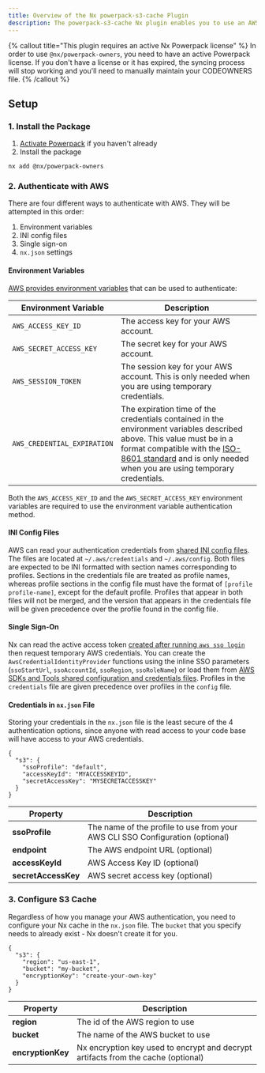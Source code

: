 ```yaml
---
title: Overview of the Nx powerpack-s3-cache Plugin
description: The powerpack-s3-cache Nx plugin enables you to use an AWS S3 bucket to host your remote cache instead of Nx Cloud
---
```


{% callout title="This plugin requires an active Nx Powerpack license" %}
In order to use `@nx/powerpack-owners`, you need to have an active Powerpack license. If you don't have a license or it has expired, the syncing process will stop working and you'll need to manually maintain your CODEOWNERS file.
{% /callout %}

## Setup

### 1. Install the Package

1. [Activate Powerpack](/recipes/installation/activate-powerpack) if you haven't already
2. Install the package

```shell
nx add @nx/powerpack-owners
```

### 2. Authenticate with AWS

There are four different ways to authenticate with AWS. They will be attempted in this order:

1. Environment variables
2. INI config files
3. Single sign-on
4. `nx.json` settings

#### Environment Variables

[AWS provides environment variables](https://docs.aws.amazon.com/sdkref/latest/guide/environment-variables.html) that can be used to authenticate:

| **Environment Variable**    | **Description**                                                                                                                                                                                                                                                            |
| --------------------------- | -------------------------------------------------------------------------------------------------------------------------------------------------------------------------------------------------------------------------------------------------------------------------- |
| `AWS_ACCESS_KEY_ID`         | The access key for your AWS account.                                                                                                                                                                                                                                       |
| `AWS_SECRET_ACCESS_KEY`     | The secret key for your AWS account.                                                                                                                                                                                                                                       |
| `AWS_SESSION_TOKEN`         | The session key for your AWS account. This is only needed when you are using temporary credentials.                                                                                                                                                                        |
| `AWS_CREDENTIAL_EXPIRATION` | The expiration time of the credentials contained in the environment variables described above. This value must be in a format compatible with the [ISO-8601 standard](https://en.wikipedia.org/wiki/ISO_8601) and is only needed when you are using temporary credentials. |

Both the `AWS_ACCESS_KEY_ID` and the `AWS_SECRET_ACCESS_KEY` environment variables are required to use the environment variable authentication method.

#### INI Config Files

AWS can read your authentication credentials from [shared INI config files](https://docs.aws.amazon.com/sdkref/latest/guide/file-format.html). The files are located at `~/.aws/credentials` and `~/.aws/config`. Both files are expected to be INI formatted with section names corresponding to profiles. Sections in the credentials file are treated as profile names, whereas profile sections in the config file must have the format of `[profile profile-name]`, except for the default profile. Profiles that appear in both files will not be merged, and the version that appears in the credentials file will be given precedence over the profile found in the config file.

#### Single Sign-On

Nx can read the active access token [created after running `aws sso login`](https://docs.aws.amazon.com/sdkref/latest/guide/understanding-sso.html) then request temporary AWS credentials. You can create the `AwsCredentialIdentityProvider` functions using the inline SSO parameters (`ssoStartUrl`, `ssoAccountId`, `ssoRegion`, `ssoRoleName`) or load them from [AWS SDKs and Tools shared configuration and credentials files](https://docs.aws.amazon.com/credref/latest/refdocs/creds-config-files.html). Profiles in the `credentials` file are given precedence over profiles in the `config` file.

#### Credentials in `nx.json` File

Storing your credentials in the `nx.json` file is the least secure of the 4 authentication options, since anyone with read access to your code base will have access to your AWS credentials.

```jsonc {% fileName="nx.json" %}
{
  "s3": {
    "ssoProfile": "default",
    "accessKeyId": "MYACCESSKEYID",
    "secretAccessKey": "MYSECRETACCESSKEY"
  }
}
```

| **Property**        | **Description**                                                               |
| ------------------- | ----------------------------------------------------------------------------- |
| **ssoProfile**      | The name of the profile to use from your AWS CLI SSO Configuration (optional) |
| **endpoint**        | The AWS endpoint URL (optional)                                               |
| **accessKeyId**     | AWS Access Key ID (optional)                                                  |
| **secretAccessKey** | AWS secret access key (optional)                                              |

### 3. Configure S3 Cache

Regardless of how you manage your AWS authentication, you need to configure your Nx cache in the `nx.json` file. The `bucket` that you specify needs to already exist - Nx doesn't create it for you.

```jsonc {% fileName="nx.json" %}
{
  "s3": {
    "region": "us-east-1",
    "bucket": "my-bucket",
    "encryptionKey": "create-your-own-key"
  }
}
```

| **Property**      | **Description**                                                                   |
| ----------------- | --------------------------------------------------------------------------------- |
| **region**        | The id of the AWS region to use                                                   |
| **bucket**        | The name of the AWS bucket to use                                                 |
| **encryptionKey** | Nx encryption key used to encrypt and decrypt artifacts from the cache (optional) |
